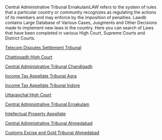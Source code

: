 Central Administrative Tribunal ErnakulamLAW refers to the system of rules that a particular country or community recognizes as 
regulating the actions of its members and may enforce by the imposition of penalties.  Lawdb contains 
Large Database of Various Cases, Jusgments and Other Decisions made to implement new laws in the country.
Here you can search of Laws that have been completed in various High Court, Supreme Courts
and District Courts.

<a href="https://lawdb.in/telecom-disputes-settlement-tribunal">Telecom Disputes Settlement Tribunal</a>

<a href="https://lawdb.in/chattisgarh-high-court">Chattisgadh High Court</a>

<a href="https://lawdb.in/central-administrative-tribunal-chandigarh">Central Administrative Tribunal Chandigadh</a>

<a href="https://lawdb.in/income-tax-appellate-tribunal-agra">Income Tax Appellate Tribunal Agra</a>

<a href="https://lawdb.in/income-tax-appellate-tribunal-indore">Income Tax Appellate Tribunal Indore</a>

<a href="https://lawdb.in/uttaranchal-high-court">Uttaranchal High Court</a>

<a href="https://lawdb.in/central-administrative-tribunal-ernakulam">Central Administrative Tribunal Ernakulam</a>

<a href="https://lawdb.in/intellectual-property-appellate-board">Intellectual Property Appellate</a>

<a href="https://lawdb.in/central-administrative-tribunal-ahmedabad">Central Administrative Tribunal Ahmedabad</a>

<a href="https://lawdb.in/customs-excise-and-gold-tribunal-ahmedabad">Customs Excise and Gold Tribunal Ahmedabad</a>
